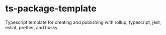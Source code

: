 # ts-package-template
Typescript template for creating and publishing with rollup, typescript, jest, eslint, prettier, and husky
